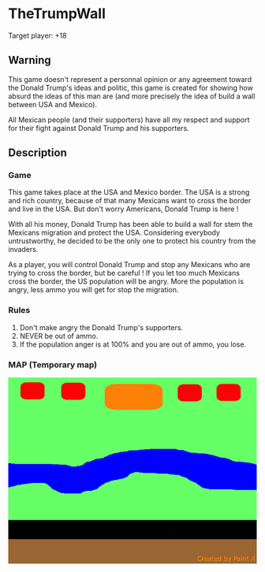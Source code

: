# TheTrumpWall

Target player: +18

## Warning

This game doesn't represent a personnal opinion or any agreement toward the Donald Trump's ideas and politic, this game is created for showing how absurd the ideas of this man are (and more precisely the idea of build a wall between USA and Mexico).

All Mexican people (and their supporters) have all my respect and support for their fight against Donald Trump and his supporters.


## Description
### Game

This game takes place at the USA and Mexico border. The USA is a strong and rich country, because of that many Mexicans want to cross the border and live in the USA. But don't worry Americans, Donald Trump is here !

With all his money, Donald Trump has been able to build a wall for stem the Mexicans migration and protect the USA. Considering everybody untrustworthy, he decided to be the only one to protect his country from the invaders.

As a player, you will control Donald Trump and stop any Mexicans who are trying to cross the border, but be careful !
If you let too much Mexicans cross the border, the US population will be angry. More the population is angry, less ammo you will get for stop the migration.


### Rules

1. Don't make angry the Donald Trump's supporters.
2. NEVER be out of ammo.
3. If the population anger is at 100% and you are out of ammo, you lose.


### MAP (Temporary map)

![alt text][map]

[map]: https://github.com/Sparkh/TheTrumpWall/blob/develop/images/tmp_map.png "tmp map"